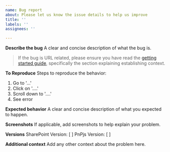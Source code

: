 ```yaml
---
name: Bug report
about: Please let us know the issue details to help us improve
title: ''
labels: ''
assignees: ''

---
```


**Describe the bug**
A clear and concise description of what the bug is.

> If the bug is URL related, please ensure you have read the [getting started guide](https://pnp.github.io/pnpjs/documentation/getting-started/), specifically the section explaining establishing context. 

**To Reproduce**
Steps to reproduce the behavior:
1. Go to '...'
2. Click on '....'
3. Scroll down to '....'
4. See error

**Expected behavior**
A clear and concise description of what you expected to happen.

**Screenshots**
If applicable, add screenshots to help explain your problem.

**Versions**
SharePoint Version: [          ]
PnPjs Version: [          ]

**Additional context**
Add any other context about the problem here.
